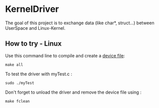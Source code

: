 # KernelDriver

The goal of this project is to exchange data (like char*, struct...) between UserSpace and Linux-Kernel.

## How to try - Linux

Use this command line to compile and create a [device file](https://en.wikipedia.org/wiki/Device_file):
```
make all
```
To test the driver with myTest.c :
```
sudo ./myTest
```
Don't forget to unload the driver and remove the device file using :
```
make fclean
```
